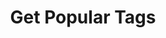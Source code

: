 ---
title: Get Popular Tags
excerpt: |-
  List of popular tags (no pagination).

  Required scopes:
  + **read**
api:
  file: forum.json
  operationId: Tags.Popular
hidden: false
---